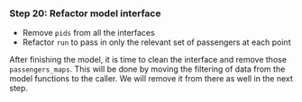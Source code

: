 ### Step 20: Refactor model interface

- Remove `pids` from all the interfaces
- Refactor `run` to pass in only the relevant set of passengers at each point

After finishing the model, it is time to clean the interface and remove those `passengers_maps`. This will be done by moving the filtering of data from the model functions to the caller. We will remove it from there as well in the next step.
